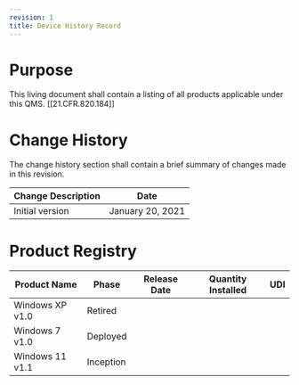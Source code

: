 ```yaml
---
revision: 1
title: Device History Record
---
```


# Purpose

This living document shall contain a listing of all products applicable under this QMS. [[21.CFR.820.184]]

# Change History

The change history section shall contain a brief summary of changes made in this revision.

| Change Description | Date             |
| ------------------ | ---------------- |
| Initial version    | January 20, 2021 |

# Product Registry

| Product Name    | Phase     | Release Date | Quantity Installed | UDI  |
| --------------- | --------- | ------------ | ------------------ | ---- |
| Windows XP v1.0 | Retired   |              |                    |      |
| Windows 7 v1.0  | Deployed  |              |                    |      |
| Windows 11 v1.1 | Inception |              |                    |      |

